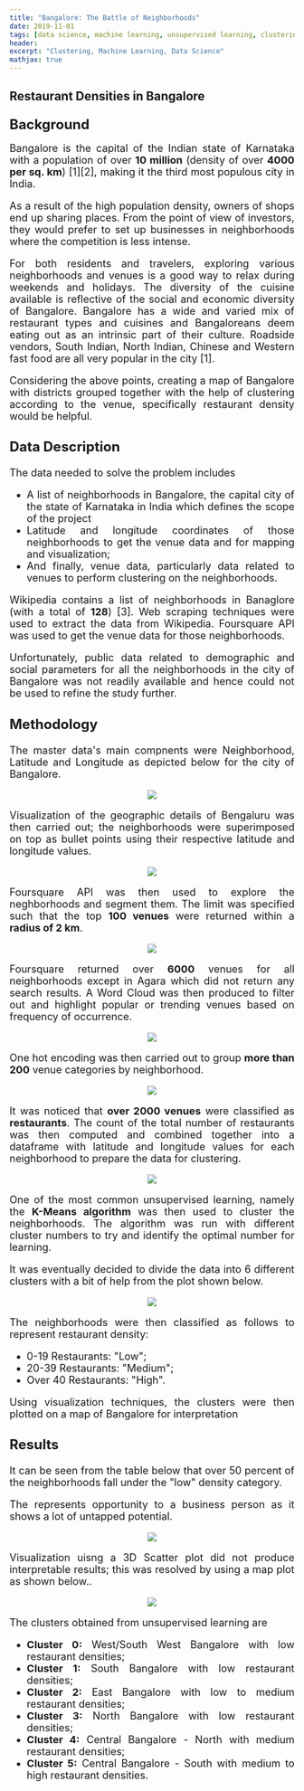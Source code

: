 ```yaml
---
title: "Bangalore: The Battle of Neighborhoods"
date: 2019-11-01
tags: [data science, machine learning, unsupervised learning, clustering] 
header:
excerpt: "Clustering, Machine Learning, Data Science"
mathjax: true
---
```


## Restaurant Densities in Bangalore

<font size="5"><h3>Background</h3></font>

<font size="4"><div style="text-align: justify"><p> Bangalore is the capital of the Indian state of Karnataka with a population of over <b>10 million</b> (density of over <b>4000 per sq. km</b>) [1][2], making it the third most populous city in India.</p>
  
<div style="text-align: justify"><p>As a result of the high population density, owners of shops end up sharing places. From the point of view of investors, they would prefer to set up businesses in neighborhoods where the competition is less intense.
  
<div style="text-align: justify"><p>For both residents and travelers, exploring various neighborhoods and venues is a good way to relax during weekends and holidays. The diversity of the cuisine available is reflective of the social and economic diversity of Bangalore. Bangalore has a wide and varied mix of restaurant types and cuisines and Bangaloreans deem eating out as an intrinsic part of their culture. Roadside vendors, South Indian, North Indian, Chinese and Western fast food are all very popular in the city [1].</p></div>

<div style="text-align: justify"><p>Considering the above points, creating a map of Bangalore with districts grouped together with the help of clustering according to the venue, specifically restaurant density would be helpful.</p>

<font size="5"><h3>Data Description</h3></font>

<font size="4"><p>The data needed to solve the problem includes</p>

<ul>
  <li>A list of neighborhoods in Bangalore, the capital city of the state of Karnataka in India which defines the scope of the project </li>
  <li>Latitude and longitude coordinates of those neighborhoods to get the venue data and for mapping and visualization;</li>
  <li>And finally, venue data, particularly data related to venues to perform clustering on the neighborhoods.</li>
</ul>

<p>Wikipedia contains a list of neighborhoods in Banaglore (with a total of <b>128</b>) [3]. Web scraping techniques were used to extract the data from Wikipedia. Foursquare API was used to get the venue data for those neighborhoods.</p>

<p>Unfortunately, public data related to demographic and social parameters for all the neighborhoods in the city of Bangalore was not readily available and hence could not be used to refine the study further.</p>

<font size="5"><h3>Methodology</h3></font>

<p></p>

<div style="text-align: justify"><p>The master data's main compnents were Neighborhood, Latitude and Longitude as depicted below for the city of Bangalore.</p>

<p></p>

<div style="text-align: center"><img src="{{ site.url }}{{ site.baseurl }}/assets/images/cnbr/cnbr_1.jpg">
  
<p></p>

<div style="text-align: justify"><p>Visualization of the geographic details of Bengaluru was then carried out; the neighborhoods were superimposed on top as bullet points using their respective latitude and longitude values.</p>

<div style="text-align: center"><img src="{{ site.url }}{{ site.baseurl }}/assets/images/cnbr/cnbr_2.jpg">
  
<p></p>

<div style="text-align: justify"><p>Foursquare API was then used to explore the neghborhoods and segment them. The limit was specified such that the top <b>100 venues</b> were returned within a <b>radius of 2 km</b>.</p>
  
<div style="text-align: center"><img src="{{ site.url }}{{ site.baseurl }}/assets/images/cnbr/cnbr_3.jpg">

<p></p>

<div style="text-align: justify"><p>Foursquare returned over <b>6000</b> venues for all neighborhoods except in Agara which did not return any search results. A Word Cloud was then produced to filter out and highlight popular or trending venues based on frequency of occurrence.</p> 

<div style="text-align: center"><img src="{{ site.url }}{{ site.baseurl }}/assets/images/cnbr/cnbr_4.jpg">
  
<p></p>

<div style="text-align: justify"><p>One hot encoding was then carried out to group <b>more than 200</b> venue categories by neighborhood.</p> 

<div style="text-align: center"><img src="{{ site.url }}{{ site.baseurl }}/assets/images/cnbr/cnbr_5.jpg">
  
<p></p>

<div style="text-align: justify"><p>It was noticed that <b>over 2000 venues</b> were classified as <b>restaurants</b>. The count of the total number of restaurants was then computed and combined together into a dataframe with latitude and longitude values for each neighborhood to prepare the data for clustering.</p>

<div style="text-align: center"><img src="{{ site.url }}{{ site.baseurl }}/assets/images/cnbr/cnbr_6.jpg">
  
<p></p>

<div style="text-align: justify"><p>One of the most common unsupervised learning, namely the <b>K-Means algorithm</b> was then used to cluster the neighborhoods. The algorithm was run with different cluster numbers to try and identify the optimal number for learning.</p>
  
<div style="text-align: justify"><p>It was eventually decided to divide the data into 6 different clusters with a bit of help from the plot shown below.</p>
  
<div style="text-align: center"><img src="{{ site.url }}{{ site.baseurl }}/assets/images/cnbr/cnbr_7.jpg">
  
<p></p>

<div style="text-align: justify"><p>The neighborhoods were then classified as follows to represent restaurant density:</p>
  
  <ul>
  <li>0-19 Restaurants: "Low";</li>
  <li>20-39 Restaurants: "Medium";</li>
  <li>Over 40 Restaurants: "High".</li>
</ul>

<div style="text-align: justify"><p>Using visualization techniques, the clusters were then plotted on a map of Bangalore for interpretation</p>
  
<font size="5"><h3>Results</h3></font>

<div style="text-align: justify"><p>It can be seen from the table below that over 50 percent of the neighborhoods fall under the "low" density category.</p>
  
<div style="text-align: justify"><p>The represents opportunity to a business person as it shows a lot of untapped potential.</p>

<div style="text-align: center"><img src="{{ site.url }}{{ site.baseurl }}/assets/images/cnbr/cnbr_8.jpg">
  
<p></p>

<div style="text-align: justify"><p>Visualization uisng a 3D Scatter plot did not produce interpretable results; this was resolved by using a map plot as shown below..</p>

<div style="text-align: center"><img src="{{ site.url }}{{ site.baseurl }}/assets/images/cnbr/cnbr_9.jpg">
  
<p></p>

<div style="text-align: justify"><p>The clusters obtained from unsupervised learning are</p>
  
  <ul>
  <li><b>Cluster 0:</b> West/South West Bangalore with low restaurant densities;</li>
  <li><b>Cluster 1:</b> South Bangalore with low restaurant densities;</li>
  <li><b>Cluster 2:</b> East Bangalore with low to medium restaurant densities;</li>
  <li><b>Cluster 3:</b> North Bangalore with low restaurant densities;</li>
  <li><b>Cluster 4:</b> Central Bangalore - North with medium restaurant densities;</li>
  <li><b>Cluster 5:</b> Central Bangalore - South with medium to high restaurant densities.</li>
</ul>





 
